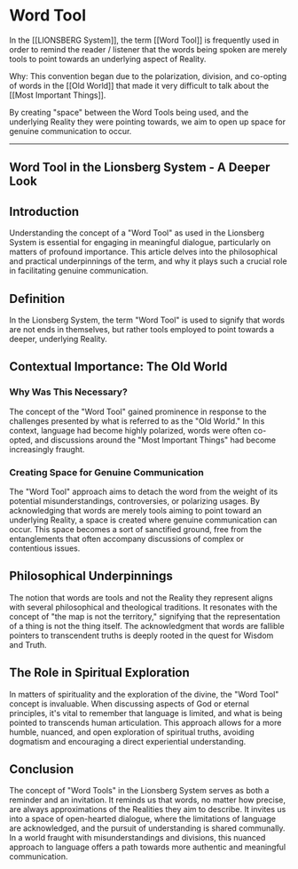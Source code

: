 # Word Tool
In the [[LIONSBERG System]], the term [[Word Tool]] is frequently used in order to remind the reader / listener that the words being spoken are merely tools to point towards an underlying aspect of Reality. 

Why: This convention began due to the polarization, division, and co-opting of words in the [[Old World]] that made it very difficult to talk about the [[Most Important Things]]. 

By creating "space" between the Word Tools being used, and the underlying Reality they were pointing towards, we aim to open up space for genuine communication to occur. 

____
## Word Tool in the Lionsberg System - A Deeper Look

## Introduction

Understanding the concept of a "Word Tool" as used in the Lionsberg System is essential for engaging in meaningful dialogue, particularly on matters of profound importance. This article delves into the philosophical and practical underpinnings of the term, and why it plays such a crucial role in facilitating genuine communication.

## Definition

In the Lionsberg System, the term "Word Tool" is used to signify that words are not ends in themselves, but rather tools employed to point towards a deeper, underlying Reality.

## Contextual Importance: The Old World

### Why Was This Necessary?

The concept of the "Word Tool" gained prominence in response to the challenges presented by what is referred to as the "Old World." In this context, language had become highly polarized, words were often co-opted, and discussions around the "Most Important Things" had become increasingly fraught.

### Creating Space for Genuine Communication

The "Word Tool" approach aims to detach the word from the weight of its potential misunderstandings, controversies, or polarizing usages. By acknowledging that words are merely tools aiming to point toward an underlying Reality, a space is created where genuine communication can occur. This space becomes a sort of sanctified ground, free from the entanglements that often accompany discussions of complex or contentious issues.

## Philosophical Underpinnings

The notion that words are tools and not the Reality they represent aligns with several philosophical and theological traditions. It resonates with the concept of "the map is not the territory," signifying that the representation of a thing is not the thing itself. The acknowledgment that words are fallible pointers to transcendent truths is deeply rooted in the quest for Wisdom and Truth.

## The Role in Spiritual Exploration

In matters of spirituality and the exploration of the divine, the "Word Tool" concept is invaluable. When discussing aspects of God or eternal principles, it's vital to remember that language is limited, and what is being pointed to transcends human articulation. This approach allows for a more humble, nuanced, and open exploration of spiritual truths, avoiding dogmatism and encouraging a direct experiential understanding.

## Conclusion

The concept of "Word Tools" in the Lionsberg System serves as both a reminder and an invitation. It reminds us that words, no matter how precise, are always approximations of the Realities they aim to describe. It invites us into a space of open-hearted dialogue, where the limitations of language are acknowledged, and the pursuit of understanding is shared communally. In a world fraught with misunderstandings and divisions, this nuanced approach to language offers a path towards more authentic and meaningful communication.
